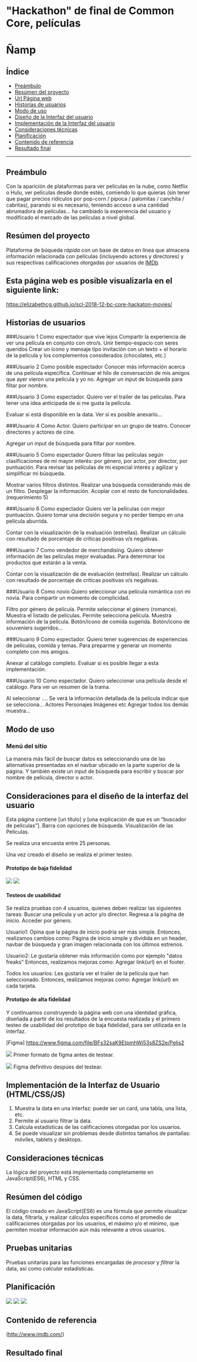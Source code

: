 # "Hackathon" de final de Common Core, películas


# Ñamp

## Índice

* [Preámbulo](#preámbulo)
* [Resúmen del proyecto](#resúmen-del-proyecto)
* [Url Página web](#link)
* [Historias de usuarios](#historias-de-usuarios)
* [Modo de uso](#modo-de-uso)
* [Diseño de la Interfaz del usuario](#Consideraciones-para-el-diseño-de-la-interfaz-del-usuario)
* [Implementación de la Interfaz del usuario](#Implementación-de-la-Interfaz-del-usuario)
* [Consideraciones técnicas](#consideraciones-técnicas)
* [Planificación](#planificación)
* [Contenido de referencia](#contenido-de-referencia)
* [Resultado final](#resultado-final)

***

## Preámbulo

Con la aparición de plataformas para ver películas en la nube, como Netflix o Hulu, ver películas desde donde estés, comiendo lo que quieras (sin tener que pagar precios ridículos por pop-corn / pipoca / palomitas / canchita / cabritas), parando si es necesario, teniendo acceso a una cantidad abrumadora de películas... ha cambiado la experiencia del usuario y modificado el mercado de las películas a nivel global.


## Resúmen del proyecto

Plataforma de búqueda *rápida* con un base de datos en línea que almacena información relacionada con películas (incluyendo actores y directores) y sus respectivas calificaciones otorgadas por usuarios de [IMDb](https://www.imdb.com/)


## Esta página web es posible visualizarla en el siguiente link:

https://elizabethcg.github.io/scl-2018-12-bc-core-hackaton-movies/


## Historias de usuarios

###Usuario 1
Como espectador que vive lejos
Compartir la experiencia de ver una película en conjunto con otro/s.
Unir tiempo-espacio con seres queridos
Crear un ícono y mensaje tipo invitación con un texto + el horario de la película y los complementos considerados (chocolates, etc.)


###Usuario 2
Como posible espectador
Conocer más información acerca de una película específica.
Continuar el hilo de conversación de mis amigos que ayer vieron una película y yo no.
Agregar un input de búsqueda para filtar por nombre.


###Usuario 3
Como espectador.
Quiero ver el trailer de las películas.
Para tener una idea anticipada de si me gusta la película.

Evaluar si está disponible en la data.
Ver si es posible anexarlo…


###Usuario 4
Como Actor.
Quiero participar en un grupo de teatro.
Conocer directores y actores de cine.

Agregar un input de búsqueda para filtar por nombre.


###Usuario 5
Como espectador
Quiero filtrar las películas según clasificaciones de mi mayor interés: por género, por actor, por director, por puntuación.
Para revisar las películas de mi especial interés y agilizar y simplificar mi búsqueda.

Mostrar varios filtros distintos.
Realizar una búsqueda considerando más de un filtro.
Desplegar la información.
Acoplar con el resto de funcionalidades. (requerimiento 5)


###Usuario 6
Como espectador
Quiero ver la películas con mejor puntuación.
Quiero tomar una decisión segura y no perder tiempo en una película aburrida.

Contar con la visualización de la evaluación (estrellas).
Realizar un cálculo con resultado de porcentaje de críticas positivas v/s negativas.


###Usuario 7
Como vendedor de merchandising.
Quiero obtener información de las películas mejor evaluadas.
Para determinar los productos que estarán a la venta.

Contar con la visualización de de evaluación (estrellas).
Realizar un cálculo con resultado de porcentaje de críticas positivas v/s negativas.


###Usuario 8
Como novio
Quiero seleccionar una película romántica con mi novia.
Para compartir un momento de complicidad.

Filtro por género de película.
Permite seleccionar el género (romance).
Muestra el listado de películas.
Permite selecciona película.
Muestra información de la película.
Botón/ícono de comida sugerida.
Botón/ícono de souveniers sugeridos…


###Usuario 9
Como espectador.
Quiero tener sugerencias de experiencias de películas, comida y temas.
Para preparme y generar un momento completo con mis amigos.

Anexar al catálogo completo.
Evaluar si es posible llegar a esta implementación.


###Usuario 10
Como espectador.
Quiero seleccionar una película desde el catálogo.
Para ver un resumen de la trama.

Al seleccionar …. Se verá la información detallada de la película indicar que se selecciona…
Actores
Personajes
Imágenes
etc
Agregar todos los demás muestra…



## Modo de uso

### Menú del sitio

 La manera más fácil de buscar datos es seleccionando una de las alternativas presentadas en el navbar ubicado en la parte superior de la página. Y también existe un input de búsqueda para escribir y buscar por nombre de película, director o actor.

## Consideraciones para el diseño de la interfaz del usuario

Esta página contiene [un título] y [una explicación de que es un “buscador de películas”].
Barra con opciones de búsqueda.
Visualización de las Películas.

Se realiza una encuesta entre 25 personas. 

Una vez creado el diseño se realiza el primer testeo.

#### Prototipo de baja fidelidad

![](sc1.jpeg)
![](sc2.jpeg)


#### Testeos de usabilidad

Se realiza pruebas con 4 usuarios, quienes deben realizar las siguientes tareas: Buscar una película y un actor y/o director. Regresa a la página de inicio. Acceder por género.

Usuario1: Opina que la página de inicio podría ser más simple.
Entonces, realizamos cambios como: Página de inicio simple y dividida en un header, navbar de búsqueda y gran imagen relacionada con los últimos estrenos.

Usuario2: Le gustaría obtener más información como por ejemplo "datos freaks"
Entonces, realizamos mejoras como: Agregar link(url) en el footer.

Todos los usuarios: Les gustaría ver el trailer de la película que han seleccionado.
Entonces, realizamos mejoras como: Agregar link(url) en cada tarjeta.


#### Prototipo de alta fidelidad

Y continuamos construyendo la página web con una identidad gráfica, diseñada a partir de los resultados de la encuesta realizada y el primero testeo de usabilidad del prototipo de baja fidelidad, para ser utilizada en la interfaz.

[Figma]
https://www.figma.com/file/BFs32saK9EtpmhWj53s8ZS2e/Pelis2

![](segunda.png)
Primer formato de figma antes de testear.

![](primera.png)
Figma definitivo despúes del testear.

## Implementación de la Interfaz de Usuario (HTML/CSS/JS)

1. Muestra la data en una interfaz: puede ser un card, una tabla, una lista, etc.
2. Permite al usuario filtrar la data.
3. Calcula estadísticas de las calificaciones otorgadas por los usuarios.
4. Se puede visualizar sin problemas desde distintos tamaños de pantallas: móviles,
   tablets y desktops.

## Consideraciones técnicas

La lógica del proyecto está implementada completamente en JavaScript(ES6), HTML y CSS.   

## Resúmen del código

El código creado en JavaScript(ES6) es una fórmula que permite visualizar la data, filtrarla, y realizar cálculos específicos como el promedio de calificaciones otorgadas por los usuarios, el máximo y/o el mínimo, que permiten mostrar información aún más relevante a otros usuarios.

## Pruebas unitarias

Pruebas unitarias para las funciones encargadas de _procesar_ y _filtrar_ la data, así como _calcular_ estadísticas.

## Planificación

![](i1.png)
![](i2.png)
![](i3.png)

## Contenido de referencia

(http://www.imdb.com/)

## Resultado final


